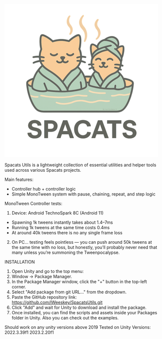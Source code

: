 ![Screenshot](Arts/SpaCats%20LogoSmall.png)

Spacats Utils is a lightweight collection of essential utilities and helper tools used across various Spacats projects.

Main features:
- Controller hub + controller logic
- Simple MonoTween system with pause, chaining, repeat, and step logic

MonoTween Controller tests:
1) Device: Android TechnoSpark 8C (Android 11)
- Spawning 1k tweens instantly takes about 1.4–7ms
- Running 1k tweens at the same time costs 0.4ms
- At around 40k tweens there is no any single frame loss
2) On PC… testing feels pointless — you can push around 50k tweens at the same time with no loss, but honestly, you’ll probably never need that many unless you’re summoning the Tweenpocalypse.

INSTALLATION
1) Open Unity and go to the top menu:
2) Window → Package Manager.
3) In the Package Manager window, click the "+" button in the top-left corner.
4) Select "Add package from git URL..." from the dropdown.
5) Paste the GitHub repository link:
https://github.com/IWeeskey/SpacatsUtils.git
6) Click "Add" and wait for Unity to download and install the package.
7) Once installed, you can find the scripts and assets inside your Packages folder in Unity. Also you can check out the examples.

Should work on any unity versions above 2019
Tested on Unity Versions:
2022.3.39f1
2023.2.20f1
